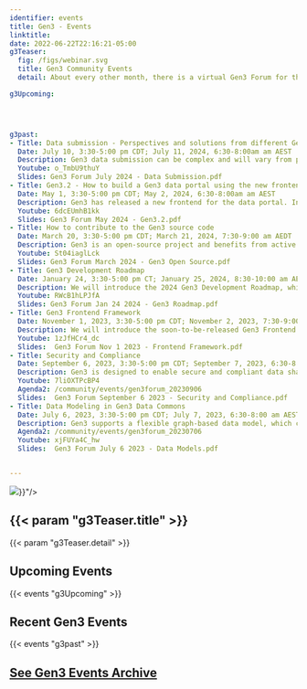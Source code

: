 ```yaml
---
identifier: events
title: Gen3 - Events
linktitle:
date: 2022-06-22T22:16:21-05:00
g3Teaser:
  fig: /figs/webinar.svg
  title: Gen3 Community Events
  detail: About every other month, there is a virtual Gen3 Forum for the community of Gen3 developers, operators, sponsors and users of Gen3 data platforms. These events aim to share information about how to set up new Gen3 instances, build a community that can help each other, and create clear paths for support from the Gen3 core development team.

g3Upcoming:




g3past:
- Title: Data submission - Perspectives and solutions from different Gen3 systems
  Date: July 10, 3:30-5:00 pm CDT; July 11, 2024, 6:30-8:00am am AEST
  Description: Gen3 data submission can be complex and will vary from project to project.  The specifics will depend on the data model, data type, use of graph-model and/or metadata service, centrally managed vs user driven, and other project-specific requirements.  At this event we will hear from a range of Gen3 operators on how their projects approach the topic of data submission and how they have managed this process.
  Youtube: o_TmbU9thuY
  Slides: Gen3 Forum July 2024 - Data Submission.pdf
- Title: Gen3.2 - How to build a Gen3 data portal using the new frontend framework
  Date: May 1, 3:30-5:00 pm CDT; May 2, 2024, 6:30-8:00am am AEST
  Description: Gen3 has released a new frontend for the data portal. In this month's forum, we will walk you through the new features and capabilities and demonstrate how to configure the new frontend.  The first portion of the meeting will be led by CTDS Frontend and Visualization Manager, Craig Barnes.  Later we will hear from a team of Gen3 operators at the Oregon Health & Science University where they will share their experience of using the updated frontend.
  Youtube: 6dcEUmhB1kk
  Slides: Gen3 Forum May 2024 - Gen3.2.pdf
- Title: How to contribute to the Gen3 source code
  Date: March 20, 3:30-5:00 pm CDT; March 21, 2024, 7:30-9:00 am AEDT
  Description: Gen3 is an open-source project and benefits from active community contributions.  In this month's forum we will share an updated process for submitting external contributions to the Gen3 source code.  By following these guidelines developers will be able to understand submission requirements and it will enable the maintaining organization to efficiently review proposed contributions.
  Youtube: St04iaglLck
  Slides: Gen3 Forum March 2024 - Gen3 Open Source.pdf
- Title: Gen3 Development Roadmap
  Date: January 24, 3:30-5:00 pm CT; January 25, 2024, 8:30-10:00 am AEDT
  Description: We will introduce the 2024 Gen3 Development Roadmap, which will include known current priorities.  The first portion of the meeting will include a presentation by Robert Grossman, Director of CTDS.  The second portion will include an organized panel discussion by the Gen3 steering committee on the roadmap.  Please attend to provide your feedback and help prioritize roadmap items.
  Youtube: RWcB1hLPJfA
  Slides: Gen3 Forum Jan 24 2024 - Gen3 Roadmap.pdf
- Title: Gen3 Frontend Framework
  Date: November 1, 2023, 3:30-5:00 pm CDT; November 2, 2023, 7:30-9:00 am AEDT
  Description: We will introduce the soon-to-be-released Gen3 Frontend Framework, which is a replacement for the current Data Portal.  Improvements to the frontend will include simplifying the creation of custom content and integration of 3rd party apps as well as improving upon the performance, deployment, and maintenance of the existing system.  Craig Barnes, CTDS Visualization Manager, will speak about the upcoming release.
  Youtube: 1zJfHCr4_dc
  Slides:  Gen3 Forum Nov 1 2023 - Frontend Framework.pdf
- Title: Security and Compliance
  Date: September 6, 2023, 3:30-5:00 pm CDT; September 7, 2023, 6:30-8:00 am AEST
  Description: Gen3 is designed to enable secure and compliant data sharing and analysis for researchers around the world. However, security and compliance can be a complex topic and so we will focus our next event on security best practices.  The event will also include experiences from other Gen3 operators on setting up and maintaining a Gen3 Data Commons from a security perspective.
  Youtube: 7liOXTPcBP4
  Agenda2: /community/events/gen3forum_20230906
  Slides:  Gen3 Forum September 6 2023 - Security and Compliance.pdf
- Title: Data Modeling in Gen3 Data Commons
  Date: July 6, 2023, 3:30-5:00 pm CDT; July 7, 2023, 6:30-8:00 am AEST
  Description: Gen3 supports a flexible graph-based data model, which can be customized for a wide variety of projects and use cases.  At this community event we will hear from several data commons operators on how they have created their dictionaries and about any tools or processes they use for updating and configuring them.  
  Agenda2: /community/events/gen3forum_20230706
  Youtube: xjFUYa4C_hw
  Slides:  Gen3 Forum July 6 2023 - Data Models.pdf


---
```



<section class="g3-bg__mint">
  <div class="g3-outer-wrapper g3-flex-content g3-flex-content__reverse">
    <div class="g3-col__65 g3-flex-content g3-mb-space__padding-lg-top g3-space__margin-md-top-bottom">
      <img class="g3-img__full-width" src="{{< param "g3Teaser.fig" >}}"/>
    </div>
    <div class="g3-space__padding-lg-top g3-space__padding-lg-bottom g3-col__35">
      <div class="g3-space__wrapper-gap-left">
        <h1 class="g3-space__margin-sm-bottom">
          {{< param "g3Teaser.title" >}}
        </h1>
        <p class="g3-space__margin-sm-bottom introduction">
          {{< param "g3Teaser.detail" >}}
        </p>
      </div>
    </div>
  </div>
</section>

<section class="g3-space__padding-sm-top g3-space__padding-sm-bottom">
    <div class="g3-inner-wrapper">
        <h2>Upcoming Events</h2>
    </div>
</section>

{{< events "g3Upcoming" >}}

<section class="g3-space__padding-sm-top g3-space__padding-sm-bottom">
    <div class="g3-inner-wrapper">
        <h2>Recent Gen3 Events</h2>
    </div>
</section>

{{< events "g3past" >}}


<section class="g3-space__padding-sm-top g3-space__padding-sm-bottom">
    <div class="g3-inner-wrapper">
        <a href="/community/events_archived"><h2>See Gen3 Events Archive</h2></a>
</section>
